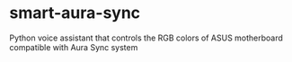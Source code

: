 # smart-aura-sync
Python voice assistant that controls the RGB colors of ASUS motherboard compatible with Aura Sync system
